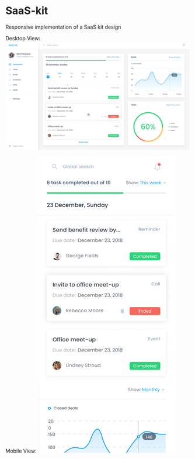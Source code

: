 # SaaS-kit
Responsive implementation of a SaaS kit design

Desktop View:
![image](desktop.png)

Mobile View:
![image](mobile.png)

